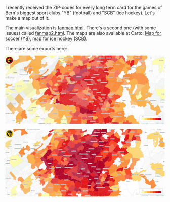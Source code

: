 
I recently received the ZIP-codes for every long term card for the games of Bern's biggest sport clubs "YB" (football) and "SCB" (ice hockey). Let's make a map out of it. 

The main visualization is [fanmap.html](fanmap.html). There's a second one (with some issues) called [fanmap2.html](fanmap2.html). The maps are also available at Carto: [Map for soccer (YB)](https://bz.carto.com/viz/7cb989ec-58e5-11e6-8f74-0e05a8b3e3d7/public_map), [map for ice hockey (SCB)](https://bz.carto.com/viz/d7a3b630-5867-11e6-b0ab-0e3ebc282e83/public_map). 

There are some exports here: 

![Data visualization](fankarte_scb.png)

![Data visualization](fankarte_yb.png)

